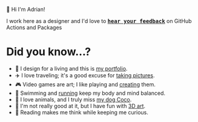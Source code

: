 👋 Hi I'm Adrian!

I work here as a designer and I'd love to <kbd><strong>[hear your feedback](https://github.com/adrianmg/adrianmg/issues/new?assignees=adrianmg&labels=feedback&template=feedback.md&title=%5BFEEDBACK%5D)</strong></kbd> on GitHub Actions and Packages


# Did you know…?
- 🎨 I design for a living and this is [my portfolio](https://adrianmato.com/).
- ✈️ I love traveling; it's a good excuse for [taking pictures](https://500px.com/adrianmg).
- 🎮 Video games are art; I like playing and [creating](https://github.com/adrianmg/arkanoid) them.
- 🏃 Swimming and [running](https://twitter.com/adrianmg/status/1023607011684974592) keep my body and mind balanced.
- 🐶 I love animals, and I truly miss [my dog Coco](https://www.instagram.com/p/BGtZevCLPL4/).
- 🎨 I'm not really good at it, but I have fun with [3D art](http://tumblr.adrianmato.com/tagged/cinema4d).
- 📖 Reading makes me think while keeping me curious.
